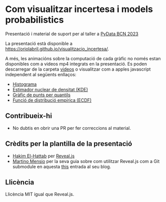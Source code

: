 # Com visualitzar incertesa i models probabilistics
Presentació i material de suport per al taller a [PyData BCN 2023](https://pybcn.org/events/pydatabcn/pydatabcn_2023/#agenda_section)

La presentació està disponible a https://oriolabril.github.io/visualitzacio_incertesa/.

A més, les animacións sobre la computació de cada gràfic no només estan disponibles com a videos mp4
integrats en la presentació. Es poden descarregar de la carpeta [videos](https://github.com/OriolAbril/visualitzacio_incertesa/tree/main/videos) o visualitzar com a
apples javascript independent al següents enllaços:

* [Histograma](https://oriolabril.github.io/visualitzacio_incertesa/animacions/histogram.ca.html)
* [Estimador nuclear de densitat (KDE)](https://oriolabril.github.io/visualitzacio_incertesa/animacions/kde.ca.html)
* [Gràfic de punts per quantils](https://oriolabril.github.io/visualitzacio_incertesa/animacions/dotplot.ca.html)
* [Funció de distribució empírica (ECDF)](https://oriolabril.github.io/visualitzacio_incertesa/animacions/ecdf.ca.html)

## Contribueix-hi
* No dubtis en obrir una PR per fer correccions al material.

## Crèdits per la plantilla de la presentació
* [Hakim El-Hattab](https://twitter.com/hakimel) per [Reveal.js](https://github.com/hakimel/reveal.js)
* [Martino Mensio](https://twitter.com/MartinoMensio) per la seva guia sobre com utilitzar Reveal.js com a Git submodule en aquesta [this](https://martinomensio.medium.com/how-to-host-reveal-js-slides-on-github-pages-and-have-a-tidy-repository-1a363944c38d) entrada al seu blog.

## Llicència
Llicència MIT igual que Reveal.js.
